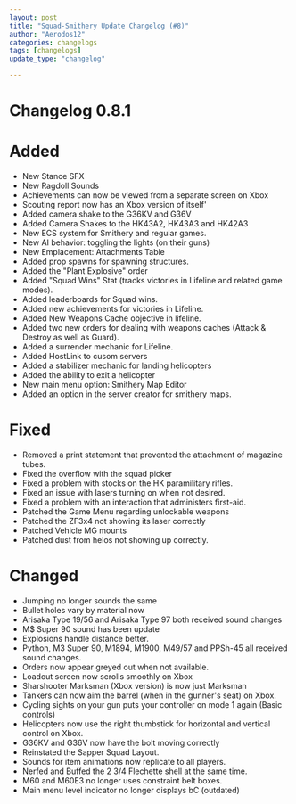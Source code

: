 ```yaml
---
layout: post
title: "Squad-Smithery Update Changelog (#8)"
author: "Aerodos12"
categories: changelogs
tags: [changelogs]
update_type: "changelog"

---
```


# Changelog 0.8.1

# Added

- New Stance SFX
- New Ragdoll Sounds
- Achievements can now be viewed from a separate screen on Xbox
- Scouting report now has an Xbox version of itself'
- Added camera shake to the G36KV and G36V
- Added Camera Shakes to the HK43A2, HK43A3 and HK42A3
- New ECS system for Smithery and regular games.
- New AI behavior: toggling the lights (on their guns)
- New Emplacement: Attachments Table
- Added prop spawns for spawning structures.
- Added the "Plant Explosive" order
- Added "Squad Wins" Stat (tracks victories in Lifeline and related game modes).
- Added leaderboards for Squad wins.
- Added new achievements for victories in Lifeline.
- Added New Weapons Cache objective in lifeline.
- Added two new orders for dealing with weapons caches (Attack & Destroy as well as Guard).
- Added a surrender mechanic for Lifeline.
- Added HostLink to cusom servers
- Added a stabilizer mechanic for landing helicopters
- Added the ability to exit a helicopter
- New main menu option: Smithery Map Editor
- Added an option in the server creator for smithery maps.

# Fixed
- Removed a print statement that prevented the attachment of magazine tubes.
- Fixed the overflow with the squad picker
- Fixed a problem with stocks on the HK paramilitary rifles.
- Fixed an issue with lasers turning on when not desired.
- Fixed a problem with an interaction that administers first-aid.
- Patched the Game Menu regarding unlockable weapons
- Patched the ZF3x4 not showing its laser correctly
- Patched Vehicle MG mounts
- Patched dust from helos not showing up correctly.

# Changed

- Jumping no longer sounds the same
- Bullet holes vary by material now
- Arisaka Type 19/56 and Arisaka Type 97 both received sound changes
- M$ Super 90 sound has been update 
- Explosions handle distance better.
- Python, M3 Super 90, M1894, M1900, M49/57 and PPSh-45 all received sound changes.
- Orders now appear greyed out when not available.
- Loadout screen now scrolls smoothly on Xbox
- Sharshooter Marksman (Xbox version) is now just Marksman
- Tankers can now aim the barrel (when in the gunner's seat) on Xbox.
- Cycling sights on your gun puts your controller on mode 1 again (Basic controls)
- Helicopters now use the right thumbstick for horizontal and vertical control on Xbox.
- G36KV and G36V now have the bolt moving correctly
- Reinstated the Sapper Squad Layout.
- Sounds for item animations now replicate to all players.
- Nerfed and Buffed the 2 3/4 Flechette shell at the same time.
- M60 and M60E3 no longer uses constraint belt boxes.
- Main menu level indicator no longer displays bC (outdated)